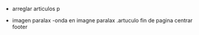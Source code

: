 - arreglar articulos p

- imagen paralax
-onda en imagne paralax
.artuculo fin de pagina
centrar footer